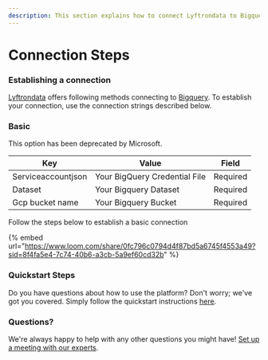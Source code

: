 ```yaml
---
description: This section explains how to connect Lyftrondata to Bigquery.
---
```


# Connection Steps

### Establishing a connection

[Lyftrondata](https://www.lyftrondata.com) offers following methods connecting to [Bigquery](https://www.lyftrondata.com/integration/data-warehouse/google-bigquery/). To establish your connection, use the connection strings described below.

### Basic

This option has been deprecated by Microsoft.

| Key                | Value                          | Field    |
| ------------------ | ------------------------------ | -------- |
| Serviceaccountjson | Your BigQuery Credential File  | Required |
| Dataset            | Your Bigquery Dataset          | Required |
| Gcp bucket name    | Your Bigquery Bucket           | Required |

Follow the steps below to establish a basic connection

{% embed url="https://www.loom.com/share/0fc796c0794d4f87bd5a6745f4553a49?sid=8f4fa5e4-7c74-40b6-a3cb-5a9ef60cd32b" %}

### Quickstart Steps

Do you have questions about how to use the platform? Don't worry; we've got you covered. Simply follow the quickstart instructions [here](./).

### Questions? <a href="#questions" id="questions"></a>

We're always happy to help with any other questions you might have! [Set up a meeting with our experts](https://www.lyftrondata.com/book-a-meeting/).
